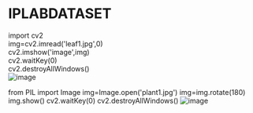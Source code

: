 # IPLABDATASET
import cv2<br>
img=cv2.imread('leaf1.jpg',0)<br>
cv2.imshow('image',img)<br>
cv2.waitKey(0)<br>
cv2.destroyAllWindows()<br>
![image](https://user-images.githubusercontent.com/97940144/173802513-b7e6b142-6d25-43d2-9823-15c4bdca95a9.png)



from PIL import Image
img=Image.open('plant1.jpg')
img=img.rotate(180)
img.show()
cv2.waitKey(0)
cv2.destroyAllWindows()
![image](https://user-images.githubusercontent.com/97940144/173803822-ef786ccc-38b4-4acb-9ba8-0ae3dd29cc49.png)
